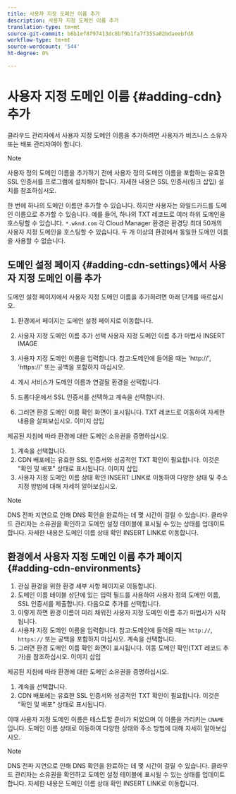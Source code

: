 ```yaml
---
title: 사용자 지정 도메인 이름 추가
description: 사용자 지정 도메인 이름 추가
translation-type: tm+mt
source-git-commit: b6b1ef8f97413dc8bf9b1fa7f355a02bdaeebfd8
workflow-type: tm+mt
source-wordcount: '544'
ht-degree: 0%

---
```



# 사용자 지정 도메인 이름 {#adding-cdn} 추가

클라우드 관리자에서 사용자 지정 도메인 이름을 추가하려면 사용자가 비즈니스 소유자 또는 배포 관리자여야 합니다.

>[!NOTE]
>사용자 정의 도메인 이름을 추가하기 전에 사용자 정의 도메인 이름을 포함하는 유효한 SSL 인증서를 프로그램에 설치해야 합니다. 자세한 내용은 SSL 인증서(링크 삽입) 설치를 참조하십시오.

한 번에 하나의 도메인 이름만 추가할 수 있습니다. 하지만 사용자는 와일드카드를 도메인 이름으로 추가할 수 있습니다. 예를 들어, 하나의 TXT 레코드로 여러 하위 도메인을 호스팅할 수 있습니다.
`*.wknd.com`
각 Cloud Manager 환경은 환경당 최대 50개의 사용자 지정 도메인을 호스팅할 수 있습니다.
두 개 이상의 환경에서 동일한 도메인 이름을 사용할 수 없습니다.

## 도메인 설정 페이지 {#adding-cdn-settings}에서 사용자 지정 도메인 이름 추가

도메인 설정 페이지에서 사용자 지정 도메인 이름을 추가하려면 아래 단계를 따르십시오.

1. 환경에서 페이지는 도메인 설정 페이지로 이동합니다.

1. 사용자 지정 도메인 이름 추가 선택
사용자 지정 도메인 이름 추가 마법사 INSERT IMAGE

1. 사용자 지정 도메인 이름을 입력합니다. 참고:도메인에 들어올 때는 &#39;http://&#39;, &#39;https://&#39; 또는 공백을 포함하지 마십시오.

1. 게시 서비스가 도메인 이름과 연결될 환경을 선택합니다.

1. 드롭다운에서 SSL 인증서를 선택하고 계속을 선택합니다.

1. 그러면 환경 도메인 이름 확인 화면이 표시됩니다. TXT 레코드로 이동하여 자세한 내용을 살펴보십시오. 이미지 삽입

제공된 지침에 따라 환경에 대한 도메인 소유권을 증명하십시오.

1. 계속을 선택합니다.
1. CDN 배포에는 유효한 SSL 인증서와 성공적인 TXT 확인이 필요합니다. 이것은 &quot;확인 및 배포&quot; 상태로 표시됩니다.  이미지 삽입
1. 사용자 지정 도메인 이름 상태 확인 INSERT LINK로 이동하여 다양한 상태 및 주소 지정 방법에 대해 자세히 알아보십시오.

>[!NOTE]
>DNS 전파 지연으로 인해 DNS 확인을 완료하는 데 몇 시간이 걸릴 수 있습니다. 클라우드 관리자는 소유권을 확인하고 도메인 설정 테이블에 표시될 수 있는 상태를 업데이트합니다. 자세한 내용은 도메인 이름 상태 확인 INSERT LINK로 이동합니다.

## 환경에서 사용자 지정 도메인 이름 추가 페이지 {#adding-cdn-environments}

1. 관심 환경을 위한 환경 세부 사항 페이지로 이동합니다.
1. 도메인 이름 테이블 상단에 있는 입력 필드를 사용하여 사용자 정의 도메인 이름, SSL 인증서를 제출합니다. 다음으로 추가를 선택합니다.
1. 이렇게 하면 환경 이름이 미리 채워진 사용자 지정 도메인 이름 추가 마법사가 시작됩니다.
1. 사용자 지정 도메인 이름을 입력합니다. 참고:도메인에 들어올 때는 `http://`, `https://` 또는 공백을 포함하지 마십시오. 계속을 선택합니다.
1. 그러면 환경 도메인 이름 확인 화면이 표시됩니다. 이동 도메인 확인(TXT 레코드 추가)을 참조하십시오. 이미지 삽입

제공된 지침에 따라 환경에 대한 도메인 소유권을 증명하십시오.

1. 계속을 선택합니다.
1. CDN 배포에는 유효한 SSL 인증서와 성공적인 TXT 확인이 필요합니다. 이것은 &quot;확인 및 배포&quot; 상태로 표시됩니다.

이때 사용자 지정 도메인 이름은 테스트할 준비가 되었으며 이 이름을 가리키는 `CNAME` 입니다. 도메인 이름 상태로 이동하여 다양한 상태와 주소 방법에 대해 자세히 알아보십시오.

>[!NOTE]
>DNS 전파 지연으로 인해 DNS 확인을 완료하는 데 몇 시간이 걸릴 수 있습니다. 클라우드 관리자는 소유권을 확인하고 도메인 설정 테이블에 표시될 수 있는 상태를 업데이트합니다. 자세한 내용은 도메인 이름 상태 확인 INSERT LINK로 이동합니다.
